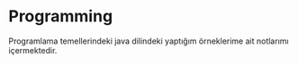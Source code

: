 # Programming
Programlama temellerindeki java dilindeki yaptığım örneklerime ait notlarımı içermektedir.
